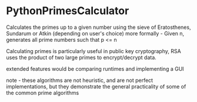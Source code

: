 # PythonPrimesCalculator
Calculates the primes up to a given number using the sieve of Eratosthenes, Sundarum or Atkin (depending on user's choice)
more formally - Given n, generates all prime numbers such that p <= n

Calculating primes is particularly useful in public key cryptography, RSA uses the product of two large primes to encrypt/decrypt data.

extended features would be comparing runtimes and implementing a GUI

note - these algorithms are not heuristic, and are not perfect implementations, but they demonstrate the
general practicality of some of the common prime algorithms
